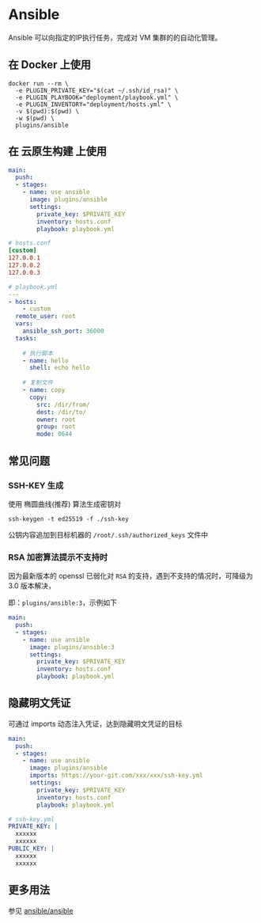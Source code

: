 # Ansible

Ansible 可以向指定的IP执行任务，完成对 VM 集群的的自动化管理。

## 在 Docker 上使用

```shell
docker run --rm \
  -e PLUGIN_PRIVATE_KEY="$(cat ~/.ssh/id_rsa)" \
  -e PLUGIN_PLAYBOOK="deployment/playbook.yml" \
  -e PLUGIN_INVENTORY="deployment/hosts.yml" \
  -v $(pwd):$(pwd) \
  -w $(pwd) \
  plugins/ansible
```

## 在 云原生构建 上使用

```yml
main:
  push:
  - stages:
    - name: use ansible
      image: plugins/ansible
      settings:
        private_key: $PRIVATE_KEY
        inventory: hosts.conf
        playbook: playbook.yml
```

```conf
# hosts.conf
[custom]
127.0.0.1
127.0.0.2
127.0.0.3
```

```yml
# playbook.yml
---
- hosts: 
    - custom
  remote_user: root
  vars:
    ansible_ssh_port: 36000
  tasks:
    
    # 执行脚本
    - name: hello
      shell: echo hello
    
    # 复制文件
    - name: copy
      copy:
        src: /dir/from/
        dest: /dir/to/
        owner: root
        group: root
        mode: 0644
```

## 常见问题

### SSH-KEY 生成

使用 椭圆曲线(推荐) 算法生成密钥对

```shell
ssh-keygen -t ed25519 -f ./ssh-key
```

公钥内容追加到目标机器的 `/root/.ssh/authorized_keys` 文件中

### RSA 加密算法提示不支持时

因为最新版本的 openssl 已弱化对 `RSA` 的支持，遇到不支持的情况时，可降级为 3.0 版本解决，

即：`plugins/ansible:3`，示例如下

```yml
main:
  push:
  - stages:
    - name: use ansible
      image: plugins/ansible:3
      settings:
        private_key: $PRIVATE_KEY
        inventory: hosts.conf
        playbook: playbook.yml
```

## 隐藏明文凭证

可通过 imports 动态注入凭证，达到隐藏明文凭证的目标

```yml
main:
  push:
  - stages:
    - name: use ansible
      image: plugins/ansible
      imports: https://your-git.com/xxx/xxx/ssh-key.yml
      settings:
        private_key: $PRIVATE_KEY
        inventory: hosts.conf
        playbook: playbook.yml
```

```yml
# ssh-key.yml
PRIVATE_KEY: |
  xxxxxx
  xxxxxx
PUBLIC_KEY: |
  xxxxxx
  xxxxxx
```

## 更多用法

参见 [ansible/ansible](https://github.com/ansible/ansible)
